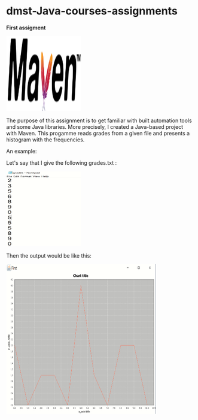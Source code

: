 # dmst-Java-courses-assignments

__First assigment__

<img src="media/maven.png" width="200" height="200"/>

The purpose of this assignment is to get familiar with built automation tools and some Java libraries. More precisely, I created a Java-based project with Maven. This progamme reads grades from a given file and presents a histogram with the frequencies.

An example:

Let's say that I give the following grades.txt : 

<img src="media/grades.png" width="200" height="200"/>


Then the output would be like this:

<img src="media/output.png" width="400" height="400"/>




